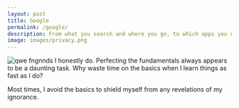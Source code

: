 ```yaml
---
layout: post
title: Google
permalink: /google/
description: From what you search and where you go, to which apps you use and the YouTube vides you’ve watched click here to discover your Ads Persona
image: images/privacy.png
---
```

![qwe]({{site.url}}/images/privacy.png)
fngnnds
I honestly do. Perfecting the fundamentals always appears to be a daunting task. Why waste time on the basics when I learn things as fast as I do?

Most times, I avoid the basics to shield myself from any revelations of my ignorance.

